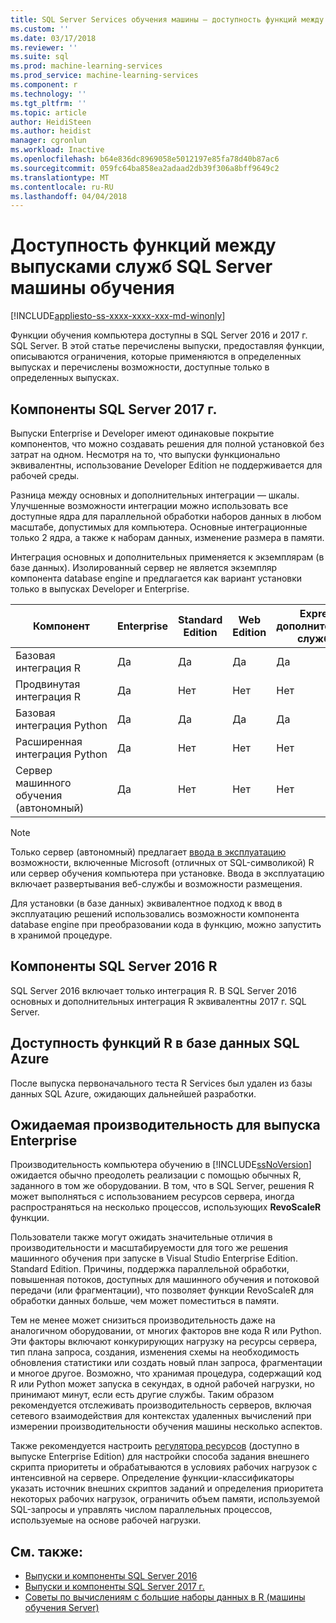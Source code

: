 ```yaml
---
title: SQL Server Services обучения машины — доступность функций между выпусками | Документы Microsoft
ms.custom: ''
ms.date: 03/17/2018
ms.reviewer: ''
ms.suite: sql
ms.prod: machine-learning-services
ms.prod_service: machine-learning-services
ms.component: r
ms.technology: ''
ms.tgt_pltfrm: ''
ms.topic: article
author: HeidiSteen
ms.author: heidist
manager: cgronlun
ms.workload: Inactive
ms.openlocfilehash: b64e836dc8969058e5012197e85fa78d40b87ac6
ms.sourcegitcommit: 059fc64ba858ea2adaad2db39f306a8bff9649c2
ms.translationtype: MT
ms.contentlocale: ru-RU
ms.lasthandoff: 04/04/2018
---
```

# <a name="feature-availability-across-editions-of-sql-server-machine-learning-services"></a>Доступность функций между выпусками служб SQL Server машины обучения
[!INCLUDE[appliesto-ss-xxxx-xxxx-xxx-md-winonly](../../includes/appliesto-ss-xxxx-xxxx-xxx-md-winonly.md)]
 
 Функции обучения компьютера доступны в SQL Server 2016 и 2017 г. SQL Server. В этой статье перечислены выпуски, предоставляя функции, описываются ограничения, которые применяются в определенных выпусках и перечислены возможности, доступные только в определенных выпусках.


## <a name="sql-server-2017-features"></a>Компоненты SQL Server 2017 г.

Выпуски Enterprise и Developer имеют одинаковые покрытие компонентов, что можно создавать решения для полной установкой без затрат на одном. Несмотря на то, что выпуски функционально эквивалентны, использование Developer Edition не поддерживается для рабочей среды.

Разница между основных и дополнительных интеграции — шкалы. Улучшенные возможности интеграции можно использовать все доступные ядра для параллельной обработки наборов данных в любом масштабе, допустимых для компьютера. Основные интеграционные только 2 ядра, а также к наборам данных, изменение размера в памяти. 

Интеграция основных и дополнительных применяется к экземплярам (в базе данных). Изолированный сервер не является экземпляр компонента database engine и предлагается как вариант установки только в выпусках Developer и Enterprise.

|Компонент|Enterprise|Standard Edition|Web Edition|Express с дополнительными службами|Express 
|-------------|----------------|--------------|---------|------------------------------------|------------------------|  
|Базовая интеграция R|Да|Да|Да|Да|Нет|   
|Продвинутая интеграция R|Да|Нет|Нет|Нет|Нет| 
|Базовая интеграция Python|Да|Да|Да|Да|Нет|
|Расширенная интеграция Python|Да|Нет|Нет|Нет|Нет| 
|Сервер машинного обучения (автономный)|Да|Нет|Нет|Нет|Нет|   

 > [!NOTE]
 > Только сервер (автономный) предлагает [ввода в эксплуатацию](https://docs.microsoft.com/machine-learning-server/what-is-operationalization) возможности, включенные Microsoft (отличных от SQL-символикой) R или сервер обучения компьютера при установке. Ввода в эксплуатацию включает развертывания веб-службы и возможности размещения.
>
> Для установки (в базе данных) эквивалентное подход к ввод в эксплуатацию решений использовались возможности компонента database engine при преобразовании кода в функцию, можно запустить в хранимой процедуре.


## <a name="sql-server-2016-r-features"></a>Компоненты SQL Server 2016 R

SQL Server 2016 включает только интеграция R. В SQL Server 2016 основных и дополнительных интеграция R эквивалентны 2017 г. SQL Server.

## <a name="r-feature-availability-in-azure-sql-database"></a>Доступность функций R в базе данных SQL Azure
  
После выпуска первоначального теста R Services был удален из базы данных SQL Azure, ожидающих дальнейшей разработки. 

## <a name="performance-expectations-for-enterprise-edition"></a>Ожидаемая производительность для выпуска Enterprise

Производительность компьютера обучению в [!INCLUDE[ssNoVersion](../../includes/ssnoversion-md.md)] ожидается обычно преодолеть реализации с помощью обычных R, заданного в том же оборудовании. В том, что в SQL Server, решения R может выполняться с использованием ресурсов сервера, иногда распространяться на несколько процессов, использующих **RevoScaleR** функции. 

Пользователи также могут ожидать значительные отличия в производительности и масштабируемости для того же решения машинного обучения при запуске в Visual Studio Enterprise Edition. Standard Edition. Причины, поддержка параллельной обработки, повышенная потоков, доступных для машинного обучения и потоковой передачи (или фрагментации), что позволяет функции RevoScaleR для обработки данных больше, чем может поместиться в памяти. 

Тем не менее может снизиться производительность даже на аналогичном оборудовании, от многих факторов вне кода R или Python. Эти факторы включают конкурирующих нагрузку на ресурсы сервера, тип плана запроса, создания, изменения схемы на необходимость обновления статистики или создать новый план запроса, фрагментации и многое другое. Возможно, что хранимая процедура, содержащий код R или Python может запуска в секундах, в одной рабочей нагрузки, но принимают минут, если есть другие службы.  Таким образом рекомендуется отслеживать производительность серверов, включая сетевого взаимодействия для контекстах удаленных вычислений при измерении производительности обучения машины несколько аспектов.

Также рекомендуется настроить [регулятора ресурсов](../../relational-databases/resource-governor/resource-governor.md) (доступно в выпуске Enterprise Edition) для настройки способа задания внешнего скрипта приоритеты и обрабатываются в условиях рабочих нагрузок с интенсивной на сервере. Определение функции-классификаторы указать источник внешних скриптов заданий и определения приоритета некоторых рабочих нагрузок, ограничить объем памяти, используемой SQL-запросы и управлять числом параллельных процессов, используемые на основе рабочей нагрузки.

## <a name="see-also"></a>См. также:

+ [Выпуски и компоненты SQL Server 2016](../../sql-server/editions-and-components-of-sql-server-2016.md)
+ [Выпуски и компоненты SQL Server 2017 г.](../../sql-server/editions-and-components-of-sql-server-2017.md)
+ [Советы по вычислениям с большие наборы данных в R (машины обучения Server)](https://docs.microsoft.com/machine-learning-server/r/tutorial-large-data-tips)
